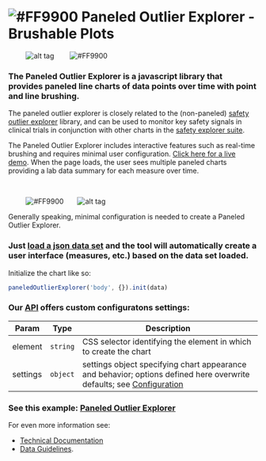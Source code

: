 # ![#FF9900](https://placehold.it/25x50/FF9900/000000?text=+) Paneled Outlier Explorer - Brushable Plots


&nbsp;&nbsp;&nbsp;&nbsp;&nbsp;&nbsp;&nbsp;&nbsp;&nbsp;![alt tag](https://user-images.githubusercontent.com/31038805/30431689-649b02c6-992d-11e7-8497-b4091829652b.gif)&nbsp;&nbsp;&nbsp;&nbsp;&nbsp;&nbsp;&nbsp;&nbsp;![#FF9900](https://placehold.it/15x300/FF9900/000000?text=+)

### The Paneled Outlier Explorer is a javascript library that provides paneled line charts of data points over time with point and line brushing. 


 
The paneled outlier explorer is closely related to the (non-paneled) [safety outlier explorer](https://github.com/RhoInc/safety-outlier-explorer) library, and can be used to monitor key safety signals in clinical trials in conjunction with other charts in the [safety explorer suite](https://github.com/RhoInc/safety-explorer-suite). 

The Paneled Outlier Explorer includes interactive features such as real-time brushing and requires minimal user configuration.
[Click here for a live demo](https://rhoinc.github.io/viz-library/examples/0019-paneled-outlier-explorer/example.html). When the page loads, the user sees multiple paneled charts providing a lab data summary for each measure over time.

&nbsp;
&nbsp;


&nbsp;&nbsp;&nbsp;&nbsp;&nbsp;&nbsp;&nbsp;&nbsp;&nbsp;![#FF9900](https://placehold.it/15x375/FF9900/000000?text=+)&nbsp;&nbsp;&nbsp;&nbsp;&nbsp;&nbsp;&nbsp;![alt tag](https://user-images.githubusercontent.com/31038805/30434209-a96d443e-9934-11e7-95a9-d2525491bad7.gif)


Generally speaking, minimal configuration is needed to create a Paneled Outlier Explorer. 

### Just [load a json data set](https://github.com/RhoInc/paneled-outlier-explorer/wiki/Data-Guidelines) and the tool will automatically create a user interface (measures, etc.) based on the data set loaded. 

Initialize the chart like so: 
```javascript
paneledOutlierExplorer('body', {}).init(data)
```
### Our [API](https://github.com/RhoInc/paneled-outlier-explorer/wiki/API) offers custom configuratons settings: 
| Param | Type | Description |
| --- | --- | --- |
| element | `string` | CSS selector identifying the element in which to create the chart |
| settings| `object` | settings object specifying chart appearance and behavior; options defined here overwrite defaults; see [Configuration](Configuration) |

### See this example: [Paneled Outlier Explorer](https://rhoinc.github.io/viz-library/examples/0019-paneled-outlier-explorer/example.html)

For even more information see:

- [Technical Documentation](https://github.com/RhoInc/paneled-outlier-explorer/wiki/Technical-Documentation) 
&nbsp;
- [Data Guidelines](https://github.com/RhoInc/paneled-outlier-explorer/wiki/Data-Guidelines). 

